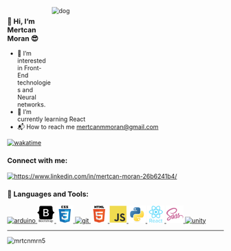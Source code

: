 <img src="https://media3.giphy.com/media/SwImQhtiNA7io/giphy.gif?cid=ecf05e47n8hxvtn3lu7hljeasrqmvp0r6fe1vy5p7f59bcv3&rid=giphy.gif&ct=g" alt="dog" align = "right" width = "400" height = "250" />

### 👋 Hi, I’m **Mertcan Moran** :sunglasses:

- 👀 I’m interested in Front-End technologies and Neural networks.
- 🌱 I’m currently learning React
- :mailbox_with_mail: How to reach me [mertcanmmoran@gmail.com](mertcanmmoran@gmail.com)

<!-- <p align="left"> <img src="https://komarev.com/ghpvc/?username=mrtcnmrn5&label=Profile%20views&color=0e75b6&style=flat" alt="mrtcnmrn5" /> </p> -->

[![wakatime](https://wakatime.com/badge/user/a1983740-fb1d-4a69-9934-fda84959a686.svg)](https://wakatime.com/@a1983740-fb1d-4a69-9934-fda84959a686)

<h3 align="left">Connect with me:</h3>
<p align="left">
<a href="https://linkedin.com/in/https://www.linkedin.com/in/mertcan-moran-26b6241b4/" target="blank"><img align="center" src="https://raw.githubusercontent.com/rahuldkjain/github-profile-readme-generator/master/src/images/icons/Social/linked-in-alt.svg" alt="https://www.linkedin.com/in/mertcan-moran-26b6241b4/" height="30" width="40" /></a>
</p>

### :wrench: Languages and Tools:

<p align="left"> <a href="https://www.arduino.cc/" target="_blank" rel="noreferrer"> <img src="https://cdn.worldvectorlogo.com/logos/arduino-1.svg" alt="arduino" width="40" height="40"/> </a> <a href="https://getbootstrap.com" target="_blank" rel="noreferrer"> <img src="https://raw.githubusercontent.com/devicons/devicon/master/icons/bootstrap/bootstrap-plain-wordmark.svg" alt="bootstrap" width="40" height="40"/> </a> <a href="https://www.w3schools.com/css/" target="_blank" rel="noreferrer"> <img src="https://raw.githubusercontent.com/devicons/devicon/master/icons/css3/css3-original-wordmark.svg" alt="css3" width="40" height="40"/> </a> <a href="https://git-scm.com/" target="_blank" rel="noreferrer"> <img src="https://www.vectorlogo.zone/logos/git-scm/git-scm-icon.svg" alt="git" width="40" height="40"/> </a> <a href="https://www.w3.org/html/" target="_blank" rel="noreferrer"> <img src="https://raw.githubusercontent.com/devicons/devicon/master/icons/html5/html5-original-wordmark.svg" alt="html5" width="40" height="40"/> </a> <a href="https://developer.mozilla.org/en-US/docs/Web/JavaScript" target="_blank" rel="noreferrer"> <img src="https://raw.githubusercontent.com/devicons/devicon/master/icons/javascript/javascript-original.svg" alt="javascript" width="40" height="40"/> </a> <a href="https://www.python.org" target="_blank" rel="noreferrer"> <img src="https://raw.githubusercontent.com/devicons/devicon/master/icons/python/python-original.svg" alt="python" width="40" height="40"/> </a> <a href="https://reactjs.org/" target="_blank" rel="noreferrer"> <img src="https://raw.githubusercontent.com/devicons/devicon/master/icons/react/react-original-wordmark.svg" alt="react" width="40" height="40"/> </a> <a href="https://sass-lang.com" target="_blank" rel="noreferrer"> <img src="https://raw.githubusercontent.com/devicons/devicon/master/icons/sass/sass-original.svg" alt="sass" width="40" height="40"/> </a> <a href="https://unity.com/" target="_blank" rel="noreferrer"> <img src="https://www.vectorlogo.zone/logos/unity3d/unity3d-icon.svg" alt="unity" width="40" height="40"/> </a> </p>

 <hr style="height:2px;border-width:0;color:gray;background-color:gray">

<p><img align="left" src="https://github-readme-stats.vercel.app/api/top-langs?username=mrtcnmrn5&show_icons=true&locale=en&layout=compact" alt="mrtcnmrn5" fill = "#000000" /></p>

<!---
mrtcnmrn5/mrtcnmrn5 is a ✨ special ✨ repository because its `README.md` (this file) appears on your GitHub profile.
You can click the Preview link to take a look at your changes.
--->
